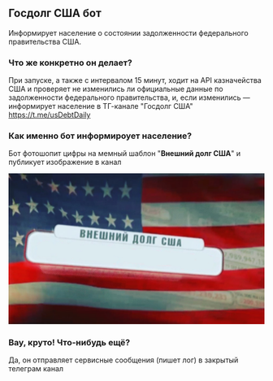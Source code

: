 ## Госдолг США бот
Информирует население о состоянии задолженности федерального правительства США.

### Что же конкретно он делает?
При запуске, а также с интервалом 15 минут, ходит на API казначейства США и проверяет не изменились ли официальные данные по задолженности федерального правительства, и, если изменились — информирует население в ТГ-канале "Госдолг США" https://t.me/usDebtDaily

### Как именно бот информироует население?
Бот фотошопит цифры на мемный шаблон "**Внешний долг США**" и публикует изображение в канал

![feature X](static/template.png "Main feature")

### Вау, круто! Что-нибудь ещё?
Да, он отправляет сервисные сообщения (пишет лог) в закрытый телеграм канал
